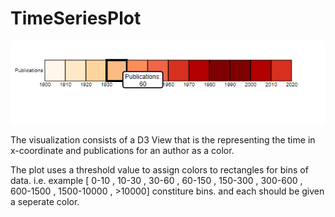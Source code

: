 # TimeSeriesPlot

![Teaser](TimeSeriesPlot.png)

The visualization consists of a D3 View that is the representing the  time in x-coordinate and publications for an author as a color.

The plot uses a threshold value to assign colors to rectangles for bins of data. i.e. example [ 0-10 , 10-30 , 30-60 , 60-150 , 150-300 , 300-600 , 600-1500 , 1500-10000 , >10000]
constiture bins. and each should be given  a seperate color.
